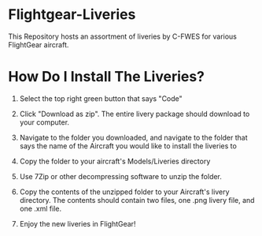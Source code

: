 # Flightgear-Liveries
This Repository hosts an assortment of liveries by C-FWES for various FlightGear aircraft.

# How Do I Install The Liveries?
1. Select the top right green button that says "Code"

2. Click "Download as zip". The entire livery package should download to your computer.

3. Navigate to the folder you downloaded, and navigate to the folder that says the name of the Aircraft you would like to install the liveries to

4. Copy the folder to your aircraft's Models/Liveries directory

5. Use 7Zip or other decompressing software to unzip the folder. 

6. Copy the contents of the unzipped folder to your Aircraft's livery directory. The contents should contain two files, one .png livery file, and one .xml file. 

7. Enjoy the new liveries in FlightGear!
